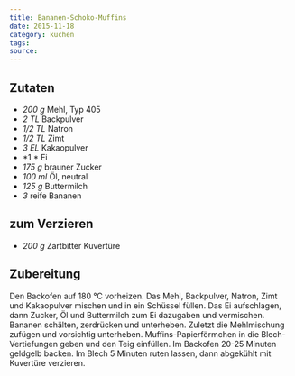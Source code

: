 ```yaml
---
title: Bananen-Schoko-Muffins
date: 2015-11-18
category: kuchen
tags: 
source: 
---
```

## Zutaten
- *200 g* Mehl, Typ 405
- *2 TL* Backpulver
- *1/2 TL*  Natron
- *1/2 TL*  Zimt 
- *3 EL*  Kakaopulver
- *1 *  Ei
- *175 g*  brauner Zucker
- *100 ml*  Öl, neutral
- *125 g*  Buttermilch
- *3*  reife Bananen
## zum Verzieren
- *200 g* Zartbitter Kuvertüre

## Zubereitung
Den Backofen auf 180 °C vorheizen. Das Mehl, Backpulver, Natron, Zimt und Kakaopulver mischen und in ein Schüssel füllen. Das Ei aufschlagen, dann Zucker, Öl und Buttermilch zum Ei dazugaben und vermischen. Bananen schälten, zerdrücken und unterheben. Zuletzt die Mehlmischung zufügen und vorsichtig unterheben. Muffins-Papierförmchen in die Blech-Vertiefungen geben und den Teig einfüllen. Im Backofen 20-25 Minuten geldgelb backen. Im Blech 5 Minuten ruten lassen, dann abgekühlt mit Kuvertüre verzieren.

